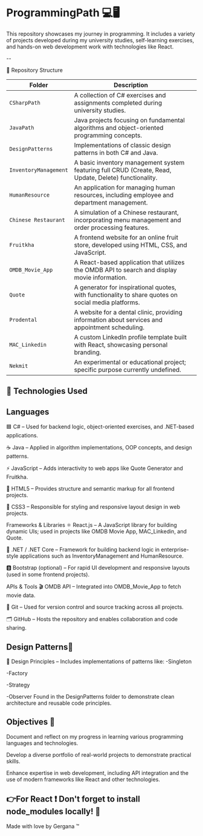 # ProgrammingPath 💻🖥

This repository showcases my journey in programming. 
It includes a variety of projects developed during my university studies, self-learning exercises, and hands-on web development work with technologies like React.

--

📁 Repository Structure

| Folder                | Description                                                                                           |   |
| --------------------- | ----------------------------------------------------------------------------------------------------- | - |
| `CSharpPath`          | A collection of C# exercises and assignments completed during university studies.                     |   |
| `JavaPath`            | Java projects focusing on fundamental algorithms and object-oriented programming concepts.            |   |
| `DesignPatterns`      | Implementations of classic design patterns in both C# and Java.                                       |   |
| `InventoryManagement` | A basic inventory management system featuring full CRUD (Create, Read, Update, Delete) functionality. |   |
| `HumanResource`       | An application for managing human resources, including employee and department management.            |   |
| `Chinese Restaurant`  | A simulation of a Chinese restaurant, incorporating menu management and order processing features.    |   |
| `Fruitkha`            | A frontend website for an online fruit store, developed using HTML, CSS, and JavaScript.              |   |
| `OMDB_Movie_App`      | A React-based application that utilizes the OMDB API to search and display movie information.         |   |
| `Quote`               | A generator for inspirational quotes, with functionality to share quotes on social media platforms.   |   |
| `Prodental`           | A website for a dental clinic, providing information about services and appointment scheduling.       |   |
| `MAC_Linkedin`        | A custom LinkedIn profile template built with React, showcasing personal branding.                    |   |
| `Nekmit`              | An experimental or educational project; specific purpose currently undefined.                         |   |


🧰 Technologies Used
--
Languages
--
🟦 C# – Used for backend logic, object-oriented exercises, and .NET-based applications.

☕ Java – Applied in algorithm implementations, OOP concepts, and design patterns.

⚡ JavaScript – Adds interactivity to web apps like Quote Generator and Fruitkha.

📝 HTML5 – Provides structure and semantic markup for all frontend projects.

🎨 CSS3 – Responsible for styling and responsive layout design in web projects.

Frameworks & Libraries
⚛️ React.js – A JavaScript library for building dynamic UIs; used in projects like OMDB Movie App, MAC_Linkedin, and Quote.

🧱 .NET / .NET Core – Framework for building backend logic in enterprise-style applications such as InventoryManagement and HumanResource.

🅱️ Bootstrap (optional) – For rapid UI development and responsive layouts (used in some frontend projects).

APIs & Tools
🎬 OMDB API – Integrated into OMDB_Movie_App to fetch movie data.

🔧 Git – Used for version control and source tracking across all projects.

🗂️ GitHub – Hosts the repository and enables collaboration and code sharing.

Design Patterns📙
--

🧠 Design Principles – Includes implementations of patterns like:
-Singleton

-Factory

-Strategy

-Observer
Found in the DesignPatterns folder to demonstrate clean architecture and reusable code principles.


Objectives 🎯
--
Document and reflect on my progress in learning various programming languages and technologies.

Develop a diverse portfolio of real-world projects to demonstrate practical skills.

Enhance expertise in web development, including API integration and the use of modern frameworks like React and other technologies.


👉For React ❗ Don't forget to install node_modules locally! 🔺
--

Made with love by Gergana ™
